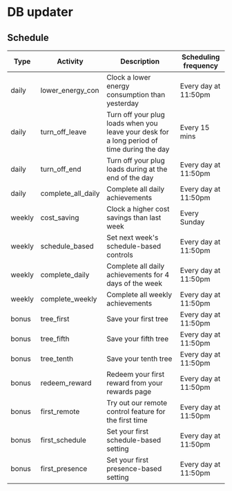 # DB updater

## Schedule
| Type   | Activity           | Description                                                                                | Scheduling frequency |
|--------|--------------------|--------------------------------------------------------------------------------------------|----------------------|
| daily  | lower_energy_con   | Clock a lower energy consumption than yesterday                                            | Every day at 11:50pm |
| daily  | turn_off_leave     | Turn off your plug loads when you leave your desk for a long period of time during the day | Every 15 mins        |
| daily  | turn_off_end       | Turn off your plug loads during at the end of the day                                      | Every day at 11:50pm |
| daily  | complete_all_daily | Complete all daily achievements                                                            | Every day at 11:50pm |
| weekly | cost_saving        | Clock a higher cost savings than last week                                                 | Every Sunday         |
| weekly | schedule_based     | Set next week's schedule-based controls                                                    | Every day at 11:50pm |
| weekly | complete_daily     | Complete all daily achievements for 4 days of the week                                     | Every day at 11:50pm |
| weekly | complete_weekly    | Complete all weekly achievements                                                           | Every day at 11:50pm |
| bonus  | tree_first         | Save your first tree                                                                       | Every day at 11:50pm |
| bonus  | tree_fifth         | Save your fifth tree                                                                       | Every day at 11:50pm |
| bonus  | tree_tenth         | Save your tenth tree                                                                       | Every day at 11:50pm |
| bonus  | redeem_reward      | Redeem your first reward from your rewards page                                            | Every day at 11:50pm |
| bonus  | first_remote       | Try out our remote control feature for the first time                                      | Every day at 11:50pm |
| bonus  | first_schedule     | Set your first schedule-based setting                                                      | Every day at 11:50pm |
| bonus  | first_presence     | Set your first presence-based setting                                                      | Every day at 11:50pm |